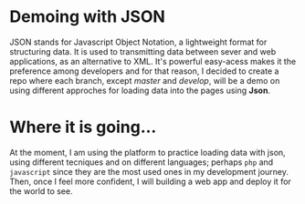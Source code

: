 # Demoing with JSON

JSON stands for Javascript Object Notation, a lightweight format for structuring data. It is used to transmitting data between sever and web applications, as an alternative to XML. It's powerful easy-acess makes it the preference among developers and for that reason, I decided to create a repo where each branch, except _master_ and _develop_, will be a demo on using different approches for loading data into the pages using **Json**.

# Where it is going...

At the moment, I am using the platform to practice loading data with json, using different tecniques and on different languages; perhaps `php` and `javascript` since they are the most used ones in my development journey. Then, once I feel more confident, I will building a web app and deploy it for the world to see.